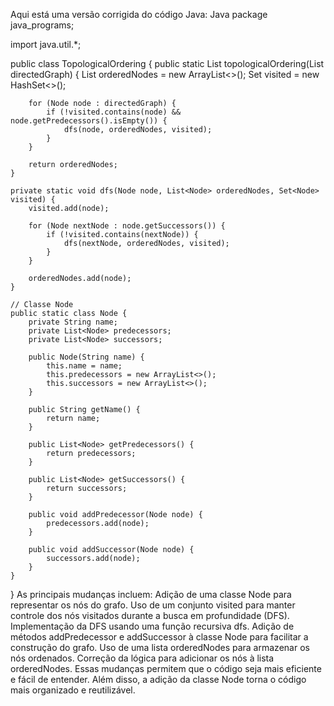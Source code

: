 Aqui está uma versão corrigida do código Java:
Java
package java_programs;

import java.util.*;

public class TopologicalOrdering {
    public static List<Node> topologicalOrdering(List<Node> directedGraph) {
        List<Node> orderedNodes = new ArrayList<>();
        Set<Node> visited = new HashSet<>();

        for (Node node : directedGraph) {
            if (!visited.contains(node) && node.getPredecessors().isEmpty()) {
                dfs(node, orderedNodes, visited);
            }
        }

        return orderedNodes;
    }

    private static void dfs(Node node, List<Node> orderedNodes, Set<Node> visited) {
        visited.add(node);

        for (Node nextNode : node.getSuccessors()) {
            if (!visited.contains(nextNode)) {
                dfs(nextNode, orderedNodes, visited);
            }
        }

        orderedNodes.add(node);
    }

    // Classe Node
    public static class Node {
        private String name;
        private List<Node> predecessors;
        private List<Node> successors;

        public Node(String name) {
            this.name = name;
            this.predecessors = new ArrayList<>();
            this.successors = new ArrayList<>();
        }

        public String getName() {
            return name;
        }

        public List<Node> getPredecessors() {
            return predecessors;
        }

        public List<Node> getSuccessors() {
            return successors;
        }

        public void addPredecessor(Node node) {
            predecessors.add(node);
        }

        public void addSuccessor(Node node) {
            successors.add(node);
        }
    }
}
As principais mudanças incluem:
Adição de uma classe Node para representar os nós do grafo.
Uso de um conjunto visited para manter controle dos nós visitados durante a busca em profundidade (DFS).
Implementação da DFS usando uma função recursiva dfs.
Adição de métodos addPredecessor e addSuccessor à classe Node para facilitar a construção do grafo.
Uso de uma lista orderedNodes para armazenar os nós ordenados.
Correção da lógica para adicionar os nós à lista orderedNodes.
Essas mudanças permitem que o código seja mais eficiente e fácil de entender. Além disso, a adição da classe Node torna o código mais organizado e reutilizável.
